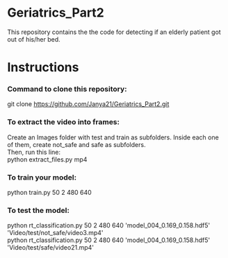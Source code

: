 # Geriatrics_Part2
This repository contains the the code for detecting if an elderly patient got out of his/her bed.

# Instructions

### Command to clone this repository: </br> 
git clone https://github.com/Janya21/Geriatrics_Part2.git </br>
 
### To extract the video into frames: </br> 
Create an Images folder with test and train as subfolders. Inside each one of them, create not_safe and safe as subfolders. </br>
Then, run this line: </br>
python extract_files.py mp4
</br>
### To train your model: </br> 
python train.py 50 2 480 640 </br>

### To test the model: </br> 
python rt_classification.py 50 2 480 640 'model_004_0.169_0.158.hdf5' 'Video/test/not_safe/video3.mp4' </br>
python rt_classification.py 50 2 480 640 'model_004_0.169_0.158.hdf5' 'Video/test/safe/video21.mp4'



